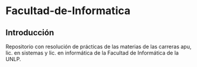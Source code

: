 # Facultad-de-Informatica

## Introducción
Repositorio con resolución de prácticas de las materias de las carreras apu, lic. en sistemas y lic. en informática de la Facultad de Informática de la UNLP.
